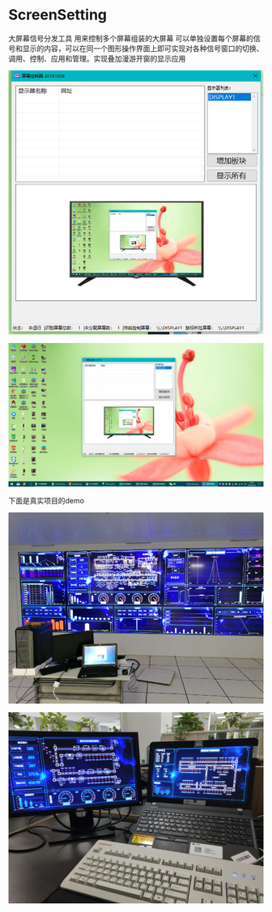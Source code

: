 # ScreenSetting
大屏幕信号分发工具  用来控制多个屏幕组装的大屏幕  可以单独设置每个屏幕的信号和显示的内容，可以在同一个图形操作界面上即可实现对各种信号窗口的切换、调用、控制、应用和管理。实现叠加漫游开窗的显示应用

![界面](https://github.com/ZJ69719496/ScreenSetting/blob/master/cc.jpg)  

![效果](https://github.com/ZJ69719496/ScreenSetting/blob/master/dd.jpg)  

下面是真实项目的demo  

![1.jpg](https://github.com/ZJ69719496/ScreenSetting/blob/master/1.jpg)  

![2.jpg](https://github.com/ZJ69719496/ScreenSetting/blob/master/2.jpg)  
